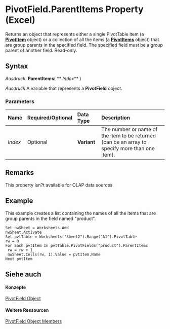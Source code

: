 
# PivotField.ParentItems Property (Excel)

Returns an object that represents either a single PivotTable item (a  **[PivotItem](5829a1d9-0924-9ce8-1120-229e4595285a.md)** object) or a collection of all the items (a **[PivotItems](df47021a-2b06-fa10-5712-58956c7ffe07.md)** object) that are group parents in the specified field. The specified field must be a group parent of another field. Read-only.


## Syntax

 _Ausdruck_. **ParentItems**( ** _Index_** )

 _Ausdruck_ A variable that represents a **PivotField** object.


### Parameters



|**Name**|**Required/Optional**|**Data Type**|**Description**|
|:-----|:-----|:-----|:-----|
| _Index_|Optional|**Variant**|The number or name of the item to be returned (can be an array to specify more than one item).|

## Remarks

This property isn?t available for OLAP data sources.


## Example

This example creates a list containing the names of all the items that are group parents in the field named "product".


```
Set nwSheet = Worksheets.Add 
nwSheet.Activate 
Set pvtTable = Worksheets("Sheet2").Range("A1").PivotTable 
rw = 0 
For Each pvtItem In pvtTable.PivotFields("product").ParentItems 
 rw = rw + 1 
 nwSheet.Cells(rw, 1).Value = pvtItem.Name 
Next pvtItem
```


## Siehe auch


#### Konzepte


[PivotField Object](52784960-e2da-b43a-1e37-2d4dae61c6d8.md)
#### Weitere Ressourcen


[PivotField Object Members](http://msdn.microsoft.com/library/4a6ea12a-072c-a386-c855-7bf5f6eadd46%28Office.15%29.aspx)